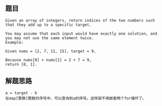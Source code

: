 ## 题目
    Given an array of integers, return indices of the two numbers such that they add up to a specific target.

    You may assume that each input would have exactly one solution, and you may not use the same element twice.
    Example:

    Given nums = [2, 7, 11, 15], target = 9,

    Because nums[0] + nums[1] = 2 + 7 = 9,
    return [0, 1].

## 解题思路
    a = target - b
    在map[整数]整数的序号中，可以查询到a的序号。这样就不用嵌套两个for循环了。